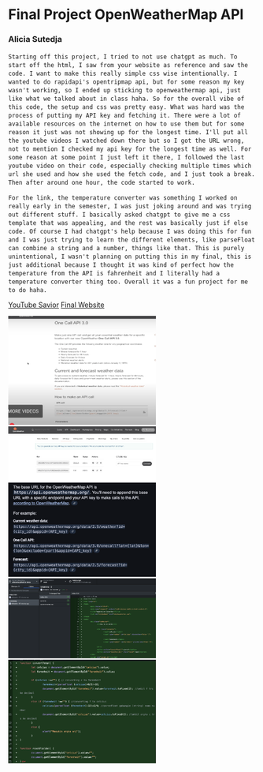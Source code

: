 # Final Project OpenWeatherMap API

### Alicia Sutedja

`Starting off this project, I tried to not use chatgpt as much. To start off the html, I saw from your website as reference and saw the code. I want to make this really simple css wise intentionally. I wanted to do rapidapi's opentripmap api, but for some reason my key wasn't working, so I ended up sticking to openweathermap api, just like what we talked about in class haha. So for the overall vibe of this code, the setup and css was pretty easy. What was hard was the process of putting my API key and fetching it. There were a lot of available resources on the internet on how to use them but for some reason it just was not showing up for the longest time. I'll put all the youtube videos I watched down there but so I got the URL wrong, not to mention I checked my api key for the longest time as well. For some reason at some point I just left it there, I followed the last youtube video on their code, especially checking multiple times which url she used and how she used the fetch code, and I just took a break. Then after around one hour, the code started to work.`

`For the link, the temperature converter was something I worked on really early in the semester, I was just joking around and was trying out different stuff. I basically asked chatgpt to give me a css template that was appealing, and the rest was basically just if else code. Of course I had chatgpt's help because I was doing this for fun and I was just trying to learn the different elements, like parseFloat can combine a string and a number, things like that. This is purely unintentional, I wasn't planning on putting this in my final, this is just additional because I thought it was kind of perfect how the temperature from the API is fahrenheit and I literally had a temperature converter thing too. Overall it was a fun project for me to do haha.`

<a href="https://www.youtube.com/watch?v=Fks_QxwVpW8">YouTube Savior<a/>
<a href="[alisisaiko.github.io](https://alisisaiko.github.io/)">Final Website</a>

<img src="https://github.com/alisisaiko/itp/blob/main/final/apicall.jpg" style="width:300px; height:auto;" />
<img src="https://github.com/alisisaiko/itp/blob/main/final/apikeys.jpg" style="width:300px; height:auto;" />
<img src="https://github.com/alisisaiko/itp/blob/main/final/openweatherapi.jpg" style="width:300px; height:auto;" />
<img src="https://github.com/alisisaiko/itp/blob/main/final/tempconvert.jpg" style="width:300px; height:auto;" />
<img src="https://github.com/alisisaiko/itp/blob/main/final/tempconvertcode.jpg" style="width:300px; height:auto;" />
